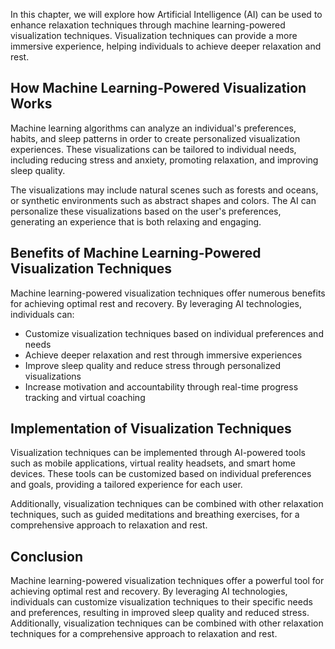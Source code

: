 
In this chapter, we will explore how Artificial Intelligence (AI) can be used to enhance relaxation techniques through machine learning-powered visualization techniques. Visualization techniques can provide a more immersive experience, helping individuals to achieve deeper relaxation and rest.

How Machine Learning-Powered Visualization Works
------------------------------------------------

Machine learning algorithms can analyze an individual's preferences, habits, and sleep patterns in order to create personalized visualization experiences. These visualizations can be tailored to individual needs, including reducing stress and anxiety, promoting relaxation, and improving sleep quality.

The visualizations may include natural scenes such as forests and oceans, or synthetic environments such as abstract shapes and colors. The AI can personalize these visualizations based on the user's preferences, generating an experience that is both relaxing and engaging.

Benefits of Machine Learning-Powered Visualization Techniques
-------------------------------------------------------------

Machine learning-powered visualization techniques offer numerous benefits for achieving optimal rest and recovery. By leveraging AI technologies, individuals can:

* Customize visualization techniques based on individual preferences and needs
* Achieve deeper relaxation and rest through immersive experiences
* Improve sleep quality and reduce stress through personalized visualizations
* Increase motivation and accountability through real-time progress tracking and virtual coaching

Implementation of Visualization Techniques
------------------------------------------

Visualization techniques can be implemented through AI-powered tools such as mobile applications, virtual reality headsets, and smart home devices. These tools can be customized based on individual preferences and goals, providing a tailored experience for each user.

Additionally, visualization techniques can be combined with other relaxation techniques, such as guided meditations and breathing exercises, for a comprehensive approach to relaxation and rest.

Conclusion
----------

Machine learning-powered visualization techniques offer a powerful tool for achieving optimal rest and recovery. By leveraging AI technologies, individuals can customize visualization techniques to their specific needs and preferences, resulting in improved sleep quality and reduced stress. Additionally, visualization techniques can be combined with other relaxation techniques for a comprehensive approach to relaxation and rest.

